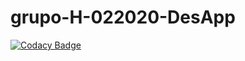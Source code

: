 # grupo-H-022020-DesApp

[![Codacy Badge](https://api.codacy.com/project/badge/Grade/e311599b2c5b40fab0a4d687c36a7952)](https://app.codacy.com/manual/rodrigoGarciaUnq/grupo-H-022020-DesApp?utm_source=github.com&utm_medium=referral&utm_content=rodrigoGarciaUnq/grupo-H-022020-DesApp&utm_campaign=Badge_Grade_Settings)
